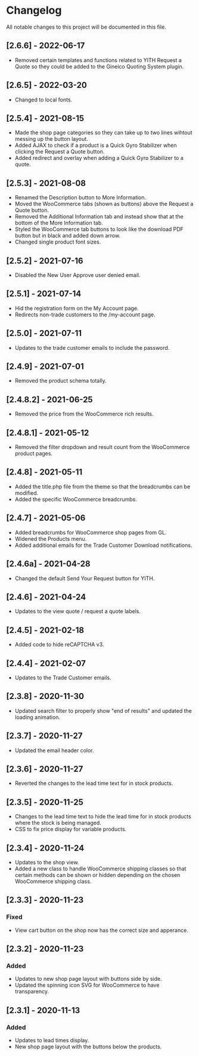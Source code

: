 # Changelog

All notable changes to this project will be documented in this file.
## [2.6.6] - 2022-06-17
* Removed certain templates and functions related to YITH Request a Quote so they could be added to the Gineico Quoting System plugin.

## [2.6.5] - 2022-03-20
* Changed to local fonts.

## [2.5.4] - 2021-08-15
* Made the shop page categories so they can take up to two lines wihtout messing up the button layout.
* Added AJAX to check if a product is a Quick Gyro Stabilizer when clicking the Request a Quote button.
* Added redirect and overlay when adding a Quick Gyro Stabilizer to a quote.

## [2.5.3] - 2021-08-08
* Renamed the Description button to More Information.
* Moved the WooCommerce tabs (shown as buttons) above the Request a Quote button.
* Removed the Additional Information tab and instead show that at the bottom of the More Information tab.
* Styled the WooCommerce tab buttons to look like the download PDF button but in black and added down arrow.
* Changed single product font sizes. 

## [2.5.2] - 2021-07-16
* Disabled the New User Approve user denied email.

## [2.5.1] - 2021-07-14
* Hid the registration form on the My Account page.
* Redirects non-trade customers to the /my-account page.

## [2.5.0] - 2021-07-11
* Updates to the trade customer emails to include the password.

## [2.4.9] - 2021-07-01
* Removed the product schema totally.

## [2.4.8.2] - 2021-06-25
* Removed the price from the WooCommerce rich results.

## [2.4.8.1] - 2021-05-12
* Removed the filter dropdown and result count from the WooCommerce product pages.

## [2.4.8] - 2021-05-11
* Added the title.php file from the theme so that the breadcrumbs can be modified.
* Added the specific WooCommerce breadcrumbs.

## [2.4.7] - 2021-05-06
* Added breadcrumbs for WooCommerce shop pages from GL.
* Widened the Products menu.
* Added additional emails for the Trade Customer Download notifications.

## [2.4.6a] - 2021-04-28
* Changed the default Send Your Request button for YITH.

## [2.4.6] - 2021-04-24
* Updates to the view quote / request a quote labels.

## [2.4.5] - 2021-02-18
* Added code to hide reCAPTCHA v3.

## [2.4.4] - 2021-02-07
* Updates to the Trade Customer emails.

## [2.3.8] - 2020-11-30
* Updated search filter to properly show "end of results" and updated the loading animation.

## [2.3.7] - 2020-11-27
- Updated the email header color.

## [2.3.6] - 2020-11-27
- Reverted the changes to the lead time text for in stock products.

## [2.3.5] - 2020-11-25
- Changes to the lead time text to hide the lead time for in stock products where the stock is being managed.
- CSS to fix price display for variable products. 

## [2.3.4] - 2020-11-24
- Updates to the shop view.
- Added a new class to handle WooCommerce shipping classes so that certain methods can be shown or hidden depending on the chosen WooCommerce shipping class.

## [2.3.3] - 2020-11-23

### Fixed
- View cart button on the shop now has the correct size and apperance.

## [2.3.2] - 2020-11-23

### Added
- Updates to new shop page layout with buttons side by side.
- Updated the spinning icon SVG for WooCommerce to have transparency. 

## [2.3.1] - 2020-11-13

### Added

- Updates to lead times display.
- New shop page layout with the buttons below the products.